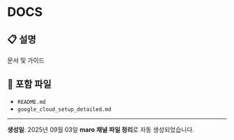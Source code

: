 # DOCS

## 📋 설명

문서 및 가이드

## 📁 포함 파일

- `README.md`
- `google_cloud_setup_detailed.md`

---
**생성일**: 2025년 09월 03일
**maro 채널 파일 정리**로 자동 생성되었습니다.
